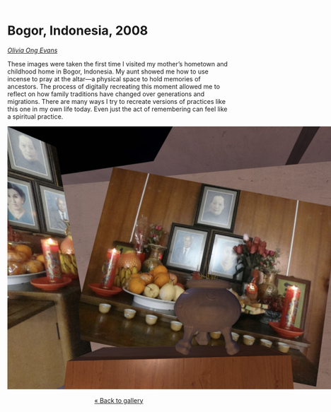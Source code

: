 <img style="float:left;" alt="" src="images/empty.png" />

# Bogor, Indonesia, 2008

_[Olivia Ong Evans](https://www.oliviaongevans.com/)_

These images were taken the first time I visited my mother’s hometown and childhood home in Bogor, Indonesia. My aunt showed me how to use incense to pray at the altar—a physical space to hold memories of ancestors. The process of digitally recreating this moment allowed me to reflect on how family traditions have changed over generations and migrations. There are many ways I try to recreate versions of practices like this one in my own life today. Even just the act of remembering can feel like a spiritual practice. 

<img src="images/olivia-ong-evans-1.jpg" style="max-width:900px;" />

<center><p>

[&laquo; Back to gallery](#)

</p></center>

<style>

header {
  background-image: url('images/olivia-ong-evans.jpg');
}

</style>



